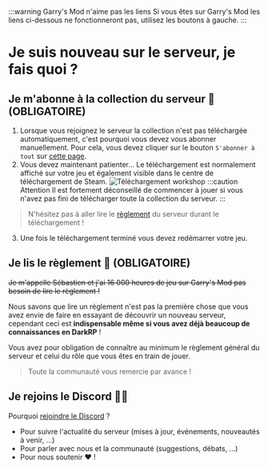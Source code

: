 :::warning Garry's Mod n'aime pas les liens
Si vous êtes sur Garry's Mod les liens ci-dessous ne fonctionneront pas, utilisez les boutons à gauche.
:::
# Je suis nouveau sur le serveur, je fais quoi ?
## Je m'abonne à la collection du serveur 🤖 (OBLIGATOIRE)
1. Lorsque vous rejoignez le serveur la collection n'est pas téléchargée automatiquement, c'est pourquoi vous devez vous abonner manuellement. Pour cela, vous devez cliquer sur le bouton `S'abonner à tout` sur [cette page](https://steamcommunity.com/sharedfiles/filedetails/?id=2501794272).
2. Vous devez maintenant patienter... Le téléchargement est normalement affiché sur votre jeu et également visible dans le centre de téléchargement de Steam. ![Téléchargement workshop](/img/download_workshop.png)
:::caution Attention
Il est fortement déconseillé de commencer à jouer si vous n'avez pas fini de télécharger toute la collection du serveur.
:::
>N'hésitez pas à aller lire le [règlement](./docs/presentation) du serveur durant le téléchargement !
3. Une fois le téléchargement terminé vous devez redémarrer votre jeu.
## Je lis le règlement 🥱 (OBLIGATOIRE)
~~Je m'appelle Sébastien et j'ai 16 000 heures de jeu sur Garry's Mod pas besoin de lire le règlement !~~

Nous savons que lire un règlement n'est pas la première chose que vous avez envie de faire en essayant de découvrir un nouveau serveur, cependant ceci est **indispensable même si vous avez déjà beaucoup de connaissances en DarkRP** !

Vous avez pour obligation de connaître au minimum le règlement général du serveur et celui du rôle que vous êtes en train de jouer.

>Toute la communauté vous remercie par avance !


## Je rejoins le Discord 🐱‍👤
Pourquoi [rejoindre le Discord](https://discord.gg/dJXr5uy2ec) ?
- Pour suivre l'actualité du serveur (mises à jour, événements, nouveautés à venir, ...)
- Pour parler avec nous et la communauté (suggestions, débats, ...)
- Pour nous soutenir ♥ !